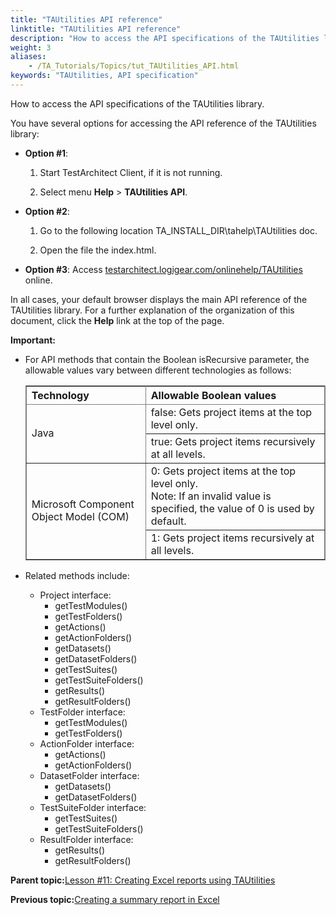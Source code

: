 ```yaml
--- 
title: "TAUtilities API reference"
linktitle: "TAUtilities API reference"
description: "How to access the API specifications of the TAUtilities library."
weight: 3
aliases: 
    - /TA_Tutorials/Topics/tut_TAUtilities_API.html
keywords: "TAUtilities, API specification"
---
```


How to access the API specifications of the TAUtilities library.

You have several options for accessing the API reference of the TAUtilities library:

-   **Option \#1**:

    1.  Start TestArchitect Client, if it is not running.

    2.  Select menu **Help** \> **TAUtilities API**.

-   **Option \#2**:

    1.  Go to the following location TA\_INSTALL\_DIR\\tahelp\\TAUtilities doc.

    2.  Open the file the index.html.

-   **Option \#3**: Access [testarchitect.logigear.com/onlinehelp/TAUtilities](http://testarchitect.logigear.com/onlinehelp/TAUtilities/index.html) online.


In all cases, your default browser displays the main API reference of the TAUtilities library. For a further explanation of the organization of this document, click the **Help** link at the top of the page.

**Important:**

-   For API methods that contain the Boolean isRecursive parameter, the allowable values vary between different technologies as follows:

    <table cellpadding="4" cellspacing="0" summary="" id="task_rll_xfl_rm__table_zhg_3fz_tv" class="table" frame="border" border="1" rules="all"><colgroup><col style="width:40%"><col style="width:60%"></colgroup><thead class="thead" style="text-align:left;">                                    <tr>                                        <th class="entry nocellnorowborder" id="d903556e148">Technology</th>                                        <th class="entry cell-norowborder" id="d903556e151">Allowable Boolean values</th>                                    </tr>                                </thead><tbody class="tbody">                                    <tr>                                        <td class="entry nocellnorowborder" rowspan="2" headers="d903556e148 ">Java</td>                                        <td class="entry cell-norowborder" headers="d903556e151 "><span class="keyword option">false</span>:                                                <span class="ph" id="task_rll_xfl_rm__ph.False">Gets project items at the top level                                                only.</span></td>                                    </tr>                                    <tr>                                        <td class="entry cell-norowborder" headers="d903556e151 "><span class="keyword option">true</span>:                                                <span class="ph" id="task_rll_xfl_rm__ph.True">Gets project items recursively at all                                                levels.</span></td>                                    </tr>                                    <tr>                                        <td class="entry nocellnorowborder" rowspan="2" headers="d903556e148 ">Microsoft Component Object Model                                            (COM)</td>                                        <td class="entry cell-norowborder" headers="d903556e151 "><span class="keyword option">0</span>: <span class="ph">Gets project items at the top level                                                only.</span>                                            <div class="note note"><span class="notetitle">Note:</span> If an invalid value is specified, the                                                value of 0 is used by default.</div></td>                                    </tr>                                    <tr>                                        <td class="entry cellrowborder" headers="d903556e151 "><span class="keyword option">1</span>: <span class="ph">Gets project items recursively at all                                                levels.</span></td>                                    </tr>                                </tbody></table>

-   Related methods include:
    -   Project interface:
        -   getTestModules\(\)
        -   getTestFolders\(\)
        -   getActions\(\)
        -   getActionFolders\(\)
        -   getDatasets\(\)
        -   getDatasetFolders\(\)
        -   getTestSuites\(\)
        -   getTestSuiteFolders\(\)
        -   getResults\(\)
        -   getResultFolders\(\)
    -   TestFolder interface:
        -   getTestModules\(\)
        -   getTestFolders\(\)
    -   ActionFolder interface:
        -   getActions\(\)
        -   getActionFolders\(\)
    -   DatasetFolder interface:
        -   getDatasets\(\)
        -   getDatasetFolders\(\)
    -   TestSuiteFolder interface:
        -   getTestSuites\(\)
        -   getTestSuiteFolders\(\)
    -   ResultFolder interface:
        -   getResults\(\)
        -   getResultFolders\(\)

**Parent topic:**[Lesson \#11: Creating Excel reports using TAUtilities](/TA_Tutorials/Topics/TAUtilities.html)

**Previous topic:**[Creating a summary report in Excel](/TA_Tutorials/Topics/TAUtilities_scenario.html)

